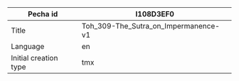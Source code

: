 |Pecha id | I108D3EF0
| --- | --- 
|Title | Toh_309-The_Sutra_on_Impermanence-v1 
|Language | en
|Initial creation type | tmx